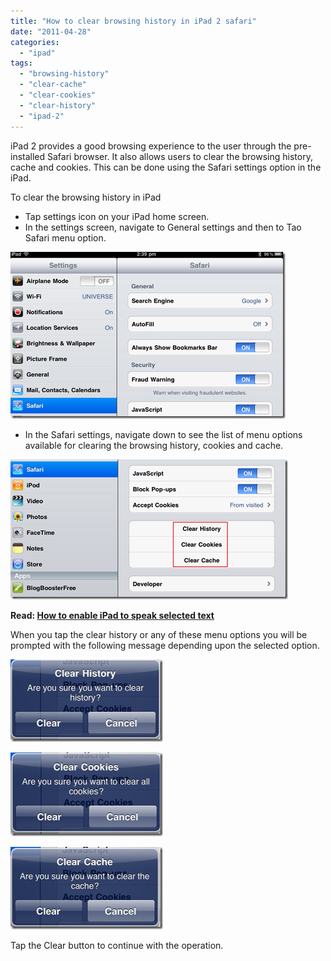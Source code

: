 ```yaml
---
title: "How to clear browsing history in iPad 2 safari"
date: "2011-04-28"
categories: 
  - "ipad"
tags: 
  - "browsing-history"
  - "clear-cache"
  - "clear-cookies"
  - "clear-history"
  - "ipad-2"
---
```


iPad 2 provides a good browsing experience to the user through the pre-installed Safari browser. It also allows users to clear the browsing history, cache and cookies. This can be done using the Safari settings option in the iPad.

To clear the browsing history in iPad

- Tap settings icon on your iPad home screen.
- In the settings screen, navigate to General settings and then to Tao Safari menu option.

[![image](/assets/images/2_image_thumb80.png "image")](/assets/images/image78.png)

- In the Safari settings, navigate down to see the list of menu options available for clearing the browsing history, cookies and cache.

[![image](/assets/images/2_image_thumb81.png "image")](/assets/images/image79.png)

**Read: [How to enable iPad to speak selected text](http://blogmines.com/blog/2013/08/22/how-to-enable-ipad-to-speak-selected-text/ "How to enable iPad to speak selected text")**

When you tap the clear history or any of these menu options you will be prompted with the following message depending upon the selected option.

[![image](/assets/images/2_image_thumb82.png "image")](/assets/images/image80.png)

[![image](/assets/images/1_image_thumb83.png "image")](/assets/images/image81.png)

[![image](/assets/images/1_image_thumb84.png "image")](/assets/images/image82.png)

Tap the Clear button to continue with the operation.

